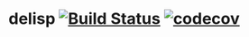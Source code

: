 delisp [![Build Status](https://travis-ci.com/liphe/delisp.svg?branch=master)](https://travis-ci.com/ams-hackers/delisp) [![codecov](https://codecov.io/gh/liphe/delisp/branch/master/graph/badge.svg)](https://codecov.io/gh/liphe/delisp)
======


